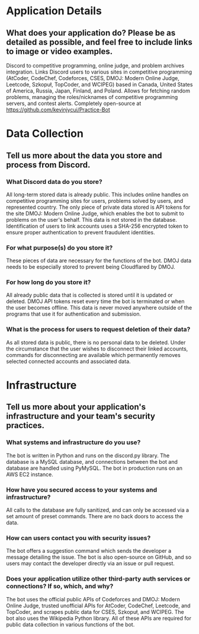 # Application Details

## What does your application do? Please be as detailed as possible, and feel free to include links to image or video examples.
Discord to competitive programming, online judge, and problem archives integration. Links Discord users to various sites in competitive programming (AtCoder, CodeChef, Codeforces, CSES, DMOJ: Modern Online Judge, Leetcode, Szkopuł, TopCoder, and WCIPEG) based in Canada, United States of America, Russia, Japan, Finland, and Poland. Allows for fetching random problems, managing the roles/nicknames of competitive programming servers, and contest alerts. Completely open-source at https://github.com/kevinjycui/Practice-Bot

# Data Collection

## Tell us more about the data you store and process from Discord.
### What Discord data do you store?
All long-term stored data is already public. This includes online handles on competitive programming sites for users, problems solved by users, and represented country. The only piece of private data stored is API tokens for the site DMOJ: Modern Online Judge, which enables the bot to submit to problems on the user's behalf. This data is not stored in the database. Identification of users to link accounts uses a SHA-256 encrypted token to ensure proper authentication to prevent fraudulent identities.

### For what purpose(s) do you store it?
These pieces of data are necessary for the functions of the bot. DMOJ data needs to be especially stored to prevent being Cloudflared by DMOJ.

### For how long do you store it?
All already public data that is collected is stored until it is updated or deleted. DMOJ API tokens reset every time the bot is terminated or when the user becomes offline. This data is never moved anywhere outside of the programs that use it for authentication and submission.

### What is the process for users to request deletion of their data?
As all stored data is public, there is no personal data to be deleted. Under the circumstance that the user wishes to disconnect their linked accounts, commands for disconnecting are available which permanently removes selected connected accounts and associated data.

# Infrastructure

## Tell us more about your application's infrastructure and your team's security practices.
### What systems and infrastructure do you use?
The bot is written in Python and runs on the discord.py library. The database is a MySQL database, and connections between the bot and database are handled using PyMySQL. The bot in production runs on an AWS EC2 instance.

### How have you secured access to your systems and infrastructure?
All calls to the database are fully sanitized, and can only be accessed via a set amount of preset commands. There are no back doors to access the data. 

### How can users contact you with security issues?
The bot offers a suggestion command which sends the developer a message detailing the issue. The bot is also open-source on GitHub, and so users may contact the developer directly via an issue or pull request.

### Does your application utilize other third-party auth services or connections? If so, which, and why?
The bot uses the official public APIs of Codeforces and DMOJ: Modern Online Judge, trusted unofficial APIs for AtCoder, CodeChef, Leetcode, and TopCoder, and scrapes public data for CSES, Szkopuł, and WCIPEG. The bot also uses the Wikipedia Python library. All of these APIs are required for public data collection in various functions of the bot.
